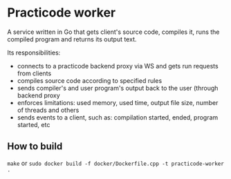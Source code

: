 # Practicode worker
A service written in Go that gets client's source code, compiles it, runs the compiled program and returns its output text.

Its responsibilities:
- connects to a practicode backend proxy via WS and gets run requests from clients
- compiles source code according to specified rules
- sends compiler's and user program's output back to the user (through backend proxy
- enforces limitations: used memory, used time, output file size, number of threads and others
- sends events to a client, such as: compilation started, ended, program started, etc

## How to build
`make` or `sudo docker build -f docker/Dockerfile.cpp -t practicode-worker .`

